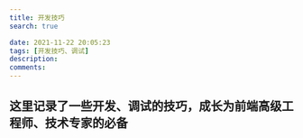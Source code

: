 ```yaml
---
title: 开发技巧
search: true

date: 2021-11-22 20:05:23
tags: [开发技巧、调试]
description:
comments:
---
```


## 这里记录了一些开发、调试的技巧，成长为前端高级工程师、技术专家的必备
